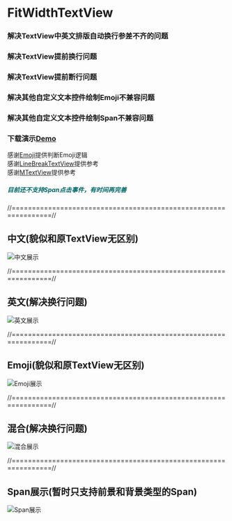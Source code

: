 # FitWidthTextView  
### 解决TextView中英文排版自动换行参差不齐的问题  
### 解决TextView提前换行问题  
### 解决TextView提前断行问题  
### 解决其他自定义文本控件绘制Emoji不兼容问题  
### 解决其他自定义文本控件绘制Span不兼容问题  

### 下载演示[Demo](https://raw.githubusercontent.com/Khaos116/FitWidthTextView/master/APK/FitWidthTextView_1.1.0.apk)

感谢[Emoji](https://github.com/vanniktech/Emoji)提供判断Emoji逻辑   
感谢[LineBreakTextView](https://github.com/changer0/LineBreakTextView)提供参考  
感谢[MTextView](https://github.com/yellowcath/MTextView)提供参考  

##### <font color="#006666">目前还不支持Span点击事件，有时间再完善</font>
//================================================================//
##  中文(貌似和原TextView无区别)
![中文展示](https://github.com/Khaos116/FitWidthTextView/blob/master/image/1.png)

//================================================================//
##  英文(解决换行问题)
![英文展示](https://github.com/Khaos116/FitWidthTextView/blob/master/image/2.png)

//================================================================//
##  Emoji(貌似和原TextView无区别)
![Emoji展示](https://github.com/Khaos116/FitWidthTextView/blob/master/image/3.png)

//================================================================//
##  混合(解决换行问题)
![混合展示](https://github.com/Khaos116/FitWidthTextView/blob/master/image/4.png)

//================================================================//
##  Span展示(暂时只支持前景和背景类型的Span)
![Span展示](https://github.com/Khaos116/FitWidthTextView/blob/master/image/5.png)